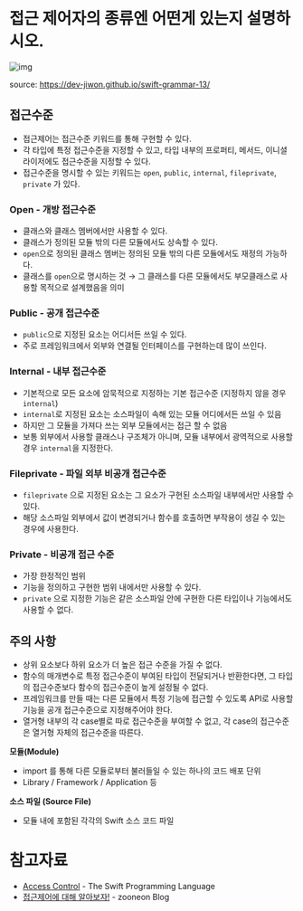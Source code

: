 # 접근 제어자의 종류엔 어떤게 있는지 설명하시오.

![img](https://www.notion.so/image/https%3A%2F%2Fs3-us-west-2.amazonaws.com%2Fsecure.notion-static.com%2Fc0f18b64-690c-4715-a2c6-d0dc13ef8805%2FUntitled.png?table=block&id=45db0fd8-37c9-4c49-916b-69ebd4bb41e6&spaceId=fd0602f0-5c84-47c9-931f-7b59490cd6f6&width=1060&userId=af69fa72-3202-4872-a481-9206b854df18&cache=v2)

source: https://dev-jiwon.github.io/swift-grammar-13/

## 접근수준

- 접근제어는 접근수준 키워드를 통해 구현할 수 있다.
- 각 타입에 특정 접근수준을 지정할 수 있고, 타입 내부의 프로퍼티, 메서드, 이니셜라이저에도 접근수준을 지정할 수 있다.
- 접근수준을 명시할 수 있는 키워드는 `open`, `public`, `internal`, `fileprivate`, `private` 가 있다.

### Open - 개방 접근수준

- 클래스와 클래스 멤버에서만 사용할 수 있다.
- 클래스가 정의된 모듈 밖의 다른 모듈에서도 상속할 수 있다.
- `open`으로 정의된 클래스 멤버는 정의된 모듈 밖의 다른 모듈에서도 재정의 가능하다.
- 클래스를 `open`으로 명시하는 것 → 그 클래스를 다른 모듈에서도 부모클래스로 사용할 목적으로 설계했음을 의미

### Public - 공개 접근수준

- `public`으로 지정된 요소는 어디서든 쓰일 수 있다.
- 주로 프레임워크에서 외부와 연결될 인터페이스를 구현하는데 많이 쓰인다.

### Internal - 내부 접근수준

- 기본적으로 모든 요소에 암묵적으로 지정하는 기본 접근수준 (지정하지 않을 경우 `internal`)
- `internal`로 지정된 요소는 소스파일이 속해 있는 모듈 어디에서든 쓰일 수 있음
- 하지만 그 모듈을 가져다 쓰는 외부 모듈에서는 접근 할 수 없음
- 보통 외부에서 사용할 클래스나 구조체가 아니며, 모듈 내부에서 광역적으로 사용할 경우 `internal`을 지정한다.

### Fileprivate - 파일 외부 비공개 접근수준

- `fileprivate` 으로 지정된 요소는 그 요소가 구현된 소스파일 내부에서만 사용할 수 있다.
- 해당 소스파일 외부에서 값이 변경되거나 함수를 호출하면 부작용이 생길 수 있는 경우에 사용한다.

### Private - 비공개 접근 수준

- 가장 한정적인 범위
- 기능을 정의하고 구현한 범위 내에서만 사용할 수 있다.
- `private` 으로 지정한 기능은 같은 소스파일 안에 구현한 다른 타입이나 기능에서도 사용할 수 없다.

## 주의 사항

- 상위 요소보다 하위 요소가 더 높은 접근 수준을 가질 수 없다.
- 함수의 매개변수로 특정 접근수준이 부여된 타입이 전달되거나 반환한다면, 그 타입의 접근수준보다 함수의 접근수준이 높게 설정될 수 없다.
- 프레임워크를 만들 때는 다른 모듈에서 특정 기능에 접근할 수 있도록 API로 사용할 기능을 공개 접근수준으로 지정해주어야 한다.
- 열거형 내부의 각 case별로 따로 접근수준을 부여할 수 없고, 각 case의 접근수준은 열거형 자체의 접근수준을 따른다.



**모듈(Module)**

- import 를 통해 다른 모듈로부터 불러들일 수 있는 하나의 코드 배포 단위
- Library / Framework / Application 등

**소스 파일 (Source File)**

- 모듈 내에 포함된 각각의 Swift 소스 코드 파일

# 참고자료

- [Access Control](https://docs.swift.org/swift-book/LanguageGuide/AccessControl.html) - The Swift Programming Language
- [접근제어에 대해 알아보자!](https://velog.io/@zooneon/Swift-%EC%A0%91%EA%B7%BC%EC%A0%9C%EC%96%B4%EC%97%90-%EB%8C%80%ED%95%B4-%EC%95%8C%EC%95%84%EB%B3%B4%EC%9E%90#open---%EA%B0%9C%EB%B0%A9-%EC%A0%91%EA%B7%BC%EC%88%98%EC%A4%80) - zooneon Blog